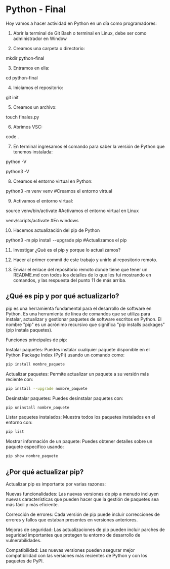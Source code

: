 # Python - Final 


Hoy vamos a hacer actividad en Python en un día como programadores:

1. Abrir la terminal de Git Bash o terminal en Linux, debe ser como administrador en Window

2. Creamos una carpeta o directorio: 

mkdir python-final

3. Entramos en ella: 

cd python-final

4. Iniciamos el repositorio:

git init

5. Creamos un archivo:

touch finales.py

6. Abrimos VSC:

code .

7. En terminal ingresamos el comando para saber la versión de Python que tenemos instalada:

python -V

python3 -V

8. Creamos el entorno virtual en Python:

python3 -m venv venv #Creamos el entorno virtual

9. Activamos el entorno virtual:

source venv/bin/activate #Activamos el entorno virtual en Linux

venv/scripts/activate #En windows

10. Hacemos actualización del pip de Python

python3 -m pip install --upgrade pip #Actualizamos el pip

11. Investigar ¿Qué es el pip y porque lo actualizamos?
    
13. Hacer al primer commit de este trabajo y unirlo al repositorio remoto.

14. Enviar el enlace del repositorio remoto donde tiene que tener un README.md con todos los detalles de lo que les fui mostrando en comandos, y las respuesta del punto 11 de más arriba.


## ¿Qué es pip y por qué actualizarlo?

pip es una herramienta fundamental para el desarrollo de software en Python. Es una herramienta de línea de comandos que se utiliza para instalar, actualizar y gestionar paquetes de software escritos en Python. El nombre "pip" es un acrónimo recursivo que significa "pip installs packages" (pip instala paquetes).

Funciones principales de pip:

Instalar paquetes: Puedes instalar cualquier paquete disponible en el Python Package Index (PyPI) usando un comando como:
```bash
pip install nombre_paquete
```

Actualizar paquetes: Permite actualizar un paquete a su versión más reciente con:

```bash
pip install --upgrade nombre_paquete
```
Desinstalar paquetes: Puedes desinstalar paquetes con:

```bash
pip uninstall nombre_paquete
```

Listar paquetes instalados: Muestra todos los paquetes instalados en el entorno con:

```bash
pip list
```
Mostrar información de un paquete: Puedes obtener detalles sobre un paquete específico usando:

```bash
pip show nombre_paquete
```

## ¿Por qué actualizar pip?

Actualizar pip es importante por varias razones:

Nuevas funcionalidades: Las nuevas versiones de pip a menudo incluyen nuevas características que pueden hacer que la gestión de paquetes sea más fácil y más eficiente.

Corrección de errores: Cada versión de pip puede incluir correcciones de errores y fallos que estaban presentes en versiones anteriores.

Mejoras de seguridad: Las actualizaciones de pip pueden incluir parches de seguridad importantes que protegen tu entorno de desarrollo de vulnerabilidades.

Compatibilidad: Las nuevas versiones pueden asegurar mejor compatibilidad con las versiones más recientes de Python y con los paquetes de PyPI.

